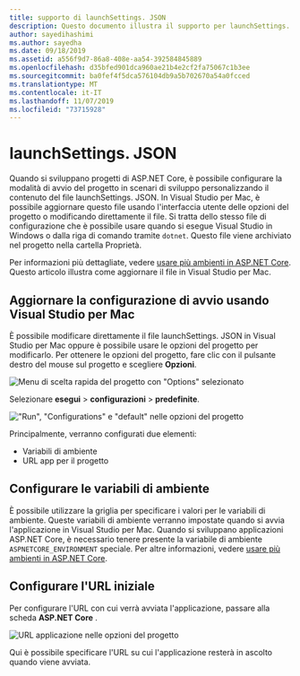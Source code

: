 ```yaml
---
title: supporto di launchSettings. JSON
description: Questo documento illustra il supporto per launchSettings. JSON in Visual Studio per Mac
author: sayedihashimi
ms.author: sayedha
ms.date: 09/18/2019
ms.assetid: a556f9d7-86a8-408e-aa54-392584845889
ms.openlocfilehash: d35bfed901dca960ae21b4e2cf2fa75067c1b3ee
ms.sourcegitcommit: ba0fef4f5dca576104db9a5b702670a54a0fcced
ms.translationtype: MT
ms.contentlocale: it-IT
ms.lasthandoff: 11/07/2019
ms.locfileid: "73715928"
---
```

# <a name="launchsettingsjson"></a>launchSettings. JSON

Quando si sviluppano progetti di ASP.NET Core, è possibile configurare la modalità di avvio del progetto in scenari di sviluppo personalizzando il contenuto del file launchSettings. JSON. In Visual Studio per Mac, è possibile aggiornare questo file usando l'interfaccia utente delle opzioni del progetto o modificando direttamente il file. Si tratta dello stesso file di configurazione che è possibile usare quando si esegue Visual Studio in Windows o dalla riga di comando tramite `dotnet`. Questo file viene archiviato nel progetto nella cartella Proprietà.

Per informazioni più dettagliate, vedere [usare più ambienti in ASP.NET Core](/aspnet/core/fundamentals/environments). Questo articolo illustra come aggiornare il file in Visual Studio per Mac.

## <a name="update-the-start-configuration-by-using-visual-studio-for-mac"></a>Aggiornare la configurazione di avvio usando Visual Studio per Mac

È possibile modificare direttamente il file launchSettings. JSON in Visual Studio per Mac oppure è possibile usare le opzioni del progetto per modificarlo. Per ottenere le opzioni del progetto, fare clic con il pulsante destro del mouse sul progetto e scegliere **Opzioni**.

![Menu di scelta rapida del progetto con "Options" selezionato](media/vsmac-ctx-proj-options.png)

Selezionare **esegui** > **configurazioni** > **predefinite**.

!["Run", "Configurations" e "default" nelle opzioni del progetto](media/vsmac-run-config-default.png)

Principalmente, verranno configurati due elementi:

 - Variabili di ambiente
 - URL app per il progetto

## <a name="configure-environment-variables"></a>Configurare le variabili di ambiente

È possibile utilizzare la griglia per specificare i valori per le variabili di ambiente. Queste variabili di ambiente verranno impostate quando si avvia l'applicazione in Visual Studio per Mac. Quando si sviluppano applicazioni ASP.NET Core, è necessario tenere presente la variabile di ambiente `ASPNETCORE_ENVIRONMENT` speciale. Per altre informazioni, vedere [usare più ambienti in ASP.NET Core](/aspnet/core/fundamentals/environments).


## <a name="configure-the-start-url"></a>Configurare l'URL iniziale

Per configurare l'URL con cui verrà avviata l'applicazione, passare alla scheda **ASP.NET Core** .

![URL applicazione nelle opzioni del progetto](media/vsmac-run-config-default-aspnetcore.png)

Qui è possibile specificare l'URL su cui l'applicazione resterà in ascolto quando viene avviata.